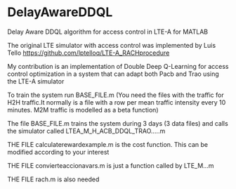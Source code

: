 # DelayAwareDDQL
Delay Aware DDQL algorithm for access control in LTE-A for MATLAB


The original LTE simulator with access control was implemented by Luis Tello https://github.com/lptelloq/LTE-A_RACHprocedure

My contribution is an implementation of Double Deep Q-Learning for access control optimization in a system that can adapt both Pacb and Trao using the LTE-A simulator


To train the system run BASE_FILE.m (You need the files with the traffic for H2H traffic.It normally is a file with a row per mean traffic intensity every 10 minutes. M2M traffic is modelled as a beta function)

The file BASE_FILE.m  trains the system during 3 days (3 data files)  and calls the simulator called LTEA_M_H_ACB_DDQL_TRAO…..m

THE FILE calculaterewardexample.m is the cost function. This can be modified according to your interest

THE FILE convierteaccionavars.m is just a function called by LTE_M…m

THE FILE rach.m is also needed


